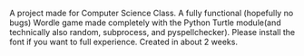 A project made for Computer Science Class.
A fully functional (hopefully no bugs) Wordle game made completely with the Python Turtle module(and technically also random, subprocess, and pyspellchecker).
Please install the font if you want to full experience.
Created in about 2 weeks.
